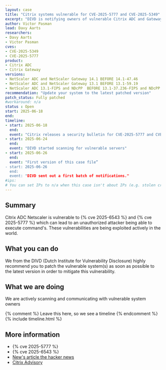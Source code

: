 ```yaml
---
layout: case
title: "Citrix systems vulnerable for CVE-2025-5777 and CVE-2025-5349"
excerpt: "DIVD is notifying owners of vulnerable Citrix ADC and Gateway systems"
author: Victor Pasman
lead: Davy Aarts
researchers:
- Davy Aarts
- Victor Pasman
cves:
- CVE-2025-5349
- CVE-2025-5777
product: 
- Citrix ADC
- Citrix Gateway
versions: 
- NetScaler ADC and NetScaler Gateway 14.1 BEFORE 14.1-47.46
- NetScaler ADC and NetScaler Gateway 13.1 BEFORE 13.1-59.19
- NetScaler ADC 13.1-FIPS and NDcPP  BEFORE 13.1-37.236-FIPS and NDcPP
recommendation: "Update your system to the latest patched version"
patch_status: Fully patched
#workaround: n/a
status : Open
start: 2025-06-18
end: 
timeline:
- start: 2025-06-18
  end:
  event: "Citrix releases a security bulletin for CVE-2025-5777 and CVE-2025-5349"
- start: 2025-06-24
  end:
  event: "DIVD started scanning for vulnerable servers"  
- start: 2025-06-26
  end:
  event: "First version of this case file”
- start: 2025-06-26
  end:
  event: "DIVD sent out a first batch of notifications."
#ips: 
# You can set IPs to n/a when this case isn't about IPs (e.g. stolen credentials)
---
```

## Summary
Citrix ADC Netscaler is vulnerable to {% cve 2025-6543 %} and {% cve 2025-5777 %} which can lead to an unauthorized attacker being able to execute command's.
These vulnerabilities are being exploited actively in the world.

## What you can do
We from the DIVD (Dutch Institute for Vulnerability Disclosure) highly recommend you to patch the vulnerable system(s) as soon as possible to the latest version in order to mitigate this vulnerability. 

## What we are doing
We are actively scanning and communicating with vulnerable system owners

{% comment %}  Leave this here, so we see a timeline {% endcomment %}
{% include timeline.html %}


## More information
* {% cve 2025-5777 %}
* {% cve 2025-6543 %}
* [New's article the hacker news](https://thehackernews.com/2025/06/citrix-releases-emergency-patches-for.html)
* [Citrix Advisory](https://support.citrix.com/support-home/kbsearch/article?articleNumber=CTX694788)
